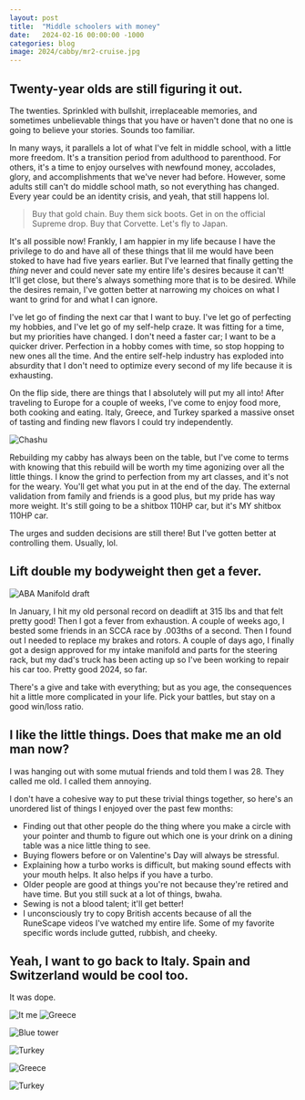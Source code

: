 ```yaml
---
layout: post
title:  "Middle schoolers with money"
date:   2024-02-16 00:00:00 -1000
categories: blog
image: 2024/cabby/mr2-cruise.jpg
---
```

## Twenty-year olds are still figuring it out.

The twenties. Sprinkled with bullshit, irreplaceable memories, and sometimes unbelievable things that you have or haven't done that no one is going to believe your stories. Sounds too familiar.

In many ways, it parallels a lot of what I've felt in middle school, with a little more freedom. It's a transition period from adulthood to parenthood. For others, it's a time to enjoy ourselves with newfound money, accolades, glory, and accomplishments that we've never had before. However, some adults still can't do middle school math, so not everything has changed. Every year could be an identity crisis, and yeah, that still happens lol.

> Buy that gold chain.
> Buy them sick boots.
> Get in on the official Supreme drop.
> Buy that Corvette.
> Let's fly to Japan.

It's all possible now! Frankly, I am happier in my life because I have the privilege to do and have all of these things that lil me would have been stoked to have had five years earlier. But I've learned that finally getting the *thing* never and could never sate my entire life's desires because it can't! It'll get close, but there's always something more that is to be desired. While the desires remain, I've gotten better at narrowing my choices on what I want to grind for and what I can ignore.

I've let go of finding the next car that I want to buy. I've let go of perfecting my hobbies, and I've let go of my self-help craze. It was fitting for a time, but my priorities have changed. I don't need a faster car; I want to be a quicker driver. Perfection in a hobby comes with time, so stop hopping to new ones all the time. And the entire self-help industry has exploded into absurdity that I don't need to optimize every second of my life because it is exhausting.

On the flip side, there are things that I absolutely will put my all into! After traveling to Europe for a couple of weeks, I've come to enjoy food more, both cooking and eating. Italy, Greece, and Turkey sparked a massive onset of tasting and finding new flavors I could try independently.

![Chashu](https://sudoyashi.com/assets/img/2024/chashu.jpg)

Rebuilding my cabby has always been on the table, but I've come to terms with knowing that this rebuild will be worth my time agonizing over all the little things. I know the grind to perfection from my art classes, and it's not for the weary. You'll get what you put in at the end of the day. The external validation from family and friends is a good plus, but my pride has way more weight. It's still going to be a shitbox 110HP car, but it's MY shitbox 110HP car.


The urges and sudden decisions are still there! But I've gotten better at controlling them. Usually, lol.

## Lift double my bodyweight then get a fever.

![ABA Manifold draft](https://www.sudoyashi.com/assets/img/2024/cabby/aba-manifold.jpg)

In January, I hit my old personal record on deadlift at 315 lbs and that felt pretty good! Then I got a fever from exhaustion. A couple of weeks ago, I bested some friends in an SCCA race by .003ths of a second. Then I found out I needed to replace my brakes and rotors. A couple of days ago, I finally got a design approved for my intake manifold and parts for the steering rack, but my dad's truck has been acting up so I've been working to repair his car too. Pretty good 2024, so far.

There's a give and take with everything; but as you age, the consequences hit a little more complicated in your life. Pick your battles, but stay on a good win/loss ratio.

## I like the little things. Does that make me an old man now?

I was hanging out with some mutual friends and told them I was 28. They called me old. I called them annoying.

I don't have a cohesive way to put these trivial things together, so here's an unordered list of things I enjoyed over the past few months:

- Finding out that other people do the thing where you make a circle with your pointer and thumb to figure out which one is your drink on a dining table was a nice little thing to see.
- Buying flowers before or on Valentine's Day will always be stressful.
- Explaining how a turbo works is difficult, but making sound effects with your mouth helps. It also helps if you have a turbo.
- Older people are good at things you're not because they're retired and have time. But you still suck at a lot of things, bwaha.
- Sewing is not a blood talent; it'll get better!
- I unconsciously try to copy British accents because of all the RuneScape videos I've watched my entire life. Some of my favorite specific words include gutted, rubbish, and cheeky.

## Yeah, I want to go back to Italy. Spain and Switzerland would be cool too.

It was dope.

![It me](https://www.sudoyashi.com/assets/img/2024/europe-2023/europe-7.jpg)
![Greece](https://www.sudoyashi.com/assets/img/2024/europe-2023/europe-1.jpg)

![Blue tower](https://www.sudoyashi.com/assets/img/2024/europe-2023/europe-3.jpg)

![Turkey](https://www.sudoyashi.com/assets/img/2024/europe-2023/europe-4.jpg)

![Greece](https://www.sudoyashi.com/assets/img/2024/europe-2023/europe-6.jpg)

![Turkey](https://www.sudoyashi.com/assets/img/2024/europe-2023/europe-8.jpg)